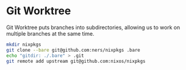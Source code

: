 # Git Worktree

Git Worktree puts branches into subdirectories, allowing us to work on multiple branches at the same time.

```bash
mkdir nixpkgs
git clone --bare git@github.com:ners/nixpkgs .bare
echo "gitdir: ./.bare" > .git
git remote add upstream git@github.com:nixos/nixpkgs
```
